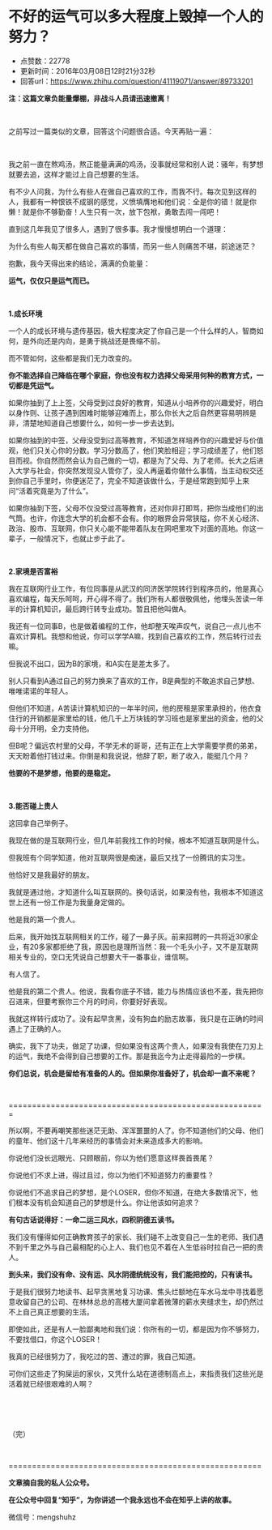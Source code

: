# 不好的运气可以多大程度上毁掉一个人的努力？
- 点赞数：22778
- 更新时间：2016年03月08日12时21分32秒
- 回答url：https://www.zhihu.com/question/41119071/answer/89733201
<body>
 <p data-pid="D7GLGXU0"><b>注：这篇文章负能量爆棚，非战斗人员请迅速撤离！</b></p>
 <br>
 <p data-pid="lZE2CW3D">之前写过一篇类似的文章，回答这个问题很合适。今天再贴一遍：</p>
 <br>
 <p data-pid="RgumFEzo">我之前一直在熬鸡汤，熬正能量满满的鸡汤，没事就经常和别人说：骚年，有梦想就要去追，这样才能过上自己想要的生活。</p>
 <p data-pid="7b8i5h4j">有不少人问我，为什么有些人在做自己喜欢的工作，而我不行。每次见到这样的人，我都有一种恨铁不成钢的感觉，义愤填膺地和他们说：全是你的错！就是你懒！就是你不够勤奋！人生只有一次，放下包袱，勇敢去闯一闯吧！</p>
 <p data-pid="gQO5YDB9">直到这几年我见了很多人，遇到了很多事。我才慢慢想明白一个道理：</p>
 <p data-pid="s5ImtpIR">为什么有些人每天都在做自己喜欢的事情，而另一些人则痛苦不堪，前途迷茫？</p>
 <p data-pid="UaC3-6iT">抱歉，我今天得出来的结论，满满的负能量：</p>
 <p data-pid="5PW8wt6P"><b>运气，仅仅只是运气而已。</b></p>
 <br>
 <p data-pid="NxmZKTYi"><b>1.成长环境</b></p>
 <p data-pid="VodlaF0f">一个人的成长环境与遗传基因，极大程度决定了你自己是一个什么样的人，智商如何，是外向还是内向，是勇于挑战还是畏缩不前。</p>
 <p data-pid="bIytnpyt">而不管如何，这些都是我们无力改变的。</p>
 <p data-pid="dmiXMl1i"><b>你不能选择自己降临在哪个家庭，你也没有权力选择父母采用何种的教育方式，一切都是凭运气。</b></p>
 <p data-pid="5b_exTgM">如果你抽到了上上签，父母受到过良好的教育，知道从小培养你的兴趣爱好，明白以身作则、让孩子遇到困难时能够迎难而上，那么你长大之后自然更容易明辨是非，清楚地知道自己想要什么，如何一步一步去达到。</p>
 <p data-pid="GWemQqj7">如果你抽到的中签，父母没受到过高等教育，不知道怎样培养你的兴趣爱好与价值观，他们只关心你的分数。学习分数高了，他们笑脸相迎；学习成绩差了，他们怒目而视。你自然而然会认为自己做的一切，都是为了父母、为了老师。长大之后进入大学与社会，你突然发现没人管你了，没人再逼着你做什么事情，当主动权交还到你自己手里时，你便迷茫了，完全不知道该做什么，于是经常跑到知乎上来问“活着究竟是为了什么”。</p>
 <p data-pid="JPhmp0EH">如果你抽到下签，父母不仅没受过高等教育，还对你非打即骂，把你当成他们的出气筒。也许，你连念大学的机会都不会有。你的眼界会异常狭隘，你不关心经济、政治、股市、互联网，你只关心能不能带着队友在网吧里攻下对面的高地。你这一辈子，一般情况下，也就止步于此了。</p>
 <br>
 <p data-pid="1p6cpab7"><b>2.家境是否富裕</b></p>
 <p data-pid="JcymLFpM">我在互联网行业工作，有位同事是从武汉的同济医学院转行到程序员的，他是真心喜欢编程，每天乐呵呵，开心得不得了。我们所有人都很敬佩他，他埋头苦读一年半的计算机知识，最后跨行转专业成功。暂且把他叫做A。</p>
 <p data-pid="ynbvmTYL">我还有一位同事B，也是做着编程的工作，他却整天唉声叹气，说自己一点儿也不喜欢计算机。我想和他说，你可以学学A嘛，找到自己喜欢的工作，然后转行过去嘛。</p>
 <p data-pid="yP4rLadA">但我说不出口，因为B的家境，和A实在是差太多了。</p>
 <p data-pid="PXcxkPif">别人只看到A通过自己的努力换来了喜欢的工作，B是典型的不敢追求自己梦想、唯唯诺诺的年轻人。</p>
 <p data-pid="9dyH8gAV">但他们不知道，A苦读计算机知识的一年半时间，他的房租是家里承担的，他衣食住行的开销都是家里给的钱，他几千上万块钱的学习班也是家里出的资金，他的父母十分开明，全力支持他。</p>
 <p data-pid="y1_Pk-7t">但B呢？偏远农村里的父母，不学无术的哥哥，还有正在上大学需要学费的弟弟，天天盼着他打钱过来。你倒是和我说说，他辞了职，断了收入，能挺几个月？</p>
 <p data-pid="udaQvwog"><b>他要的不是梦想，他要的是稳定。</b></p>
 <br>
 <p data-pid="gcxxSXXc"><b>3.能否碰上贵人</b></p>
 <p data-pid="7SJ32ydo">这回拿自己举例子。</p>
 <p data-pid="mgaFv_fW">我现在做的是互联网行业，但几年前我找工作的时候，根本不知道互联网是什么。</p>
 <p data-pid="of6RxoJd">但我班有个同学知道，他对互联网很是痴迷，最后又找了一份腾讯的实习生。</p>
 <p data-pid="J6cNXens">他恰好又是我最好的朋友。</p>
 <p data-pid="2YmBtxpZ">我就是通过他，才知道什么叫互联网的。换句话说，如果没有他，我根本不知道这世上还有一份工作是为我量身定做的。</p>
 <p data-pid="c2PhS6kz">他是我的第一个贵人。</p>
 <p data-pid="q3NPCWha">后来，我开始找互联网相关的工作，碰了一鼻子灰。前来招聘的一共将近30家企业，有20多家都拒绝了我，原因也是理所当然：我一个毛头小子，又不是互联网相关专业的，空口无凭说自己想要大干一番事业，谁信啊。</p>
 <p data-pid="kSwAvpSl">有人信了。</p>
 <p data-pid="hDr4U_jf">他是我的第二个贵人。他说，我看你底子不错，能力与热情应该也不差，我先把你召进来，但要考察你三个月的时间，你要好好表现。</p>
 <p data-pid="0cuTNmm4">我就这样转行成功了。没有起早贪黑，没有狗血的励志故事，我只是在正确的时间遇上了正确的人。</p>
 <p data-pid="XCJceFue">确实，我下了功夫，做足了功课，但如果没有这两个贵人，如果没有我使在刀刃上的运气，我绝不会得到自己想要的工作。那是我迄今为止走得最险的一步棋。</p>
 <p data-pid="Pwo4LMNy"><b>你们总说，机会是留给有准备的人的。但如果你准备好了，机会却一直不来呢？</b></p>
 <br>
 <p data-pid="UozCBRvX">=======================================================</p>
 <p data-pid="fEGP33Sg">所以啊，不要再嘲笑那些迷茫无助、浑浑噩噩的人了。你不知道他们的父母、他们的童年、他们这十几年来经历的事情会对未来造成多大的影响。</p>
 <p data-pid="UNgFudrA">你说他们没长远眼光、只顾眼前，你以为他们愿意这样畏首畏尾？</p>
 <p data-pid="q6weU4_f">你说他们不求上进，得过且过，你以为他们不知道努力的重要性？</p>
 <p data-pid="neWS4GVF">你说他们不追求自己的梦想，是个LOSER，但你不知道，在绝大多数情况下，他们根本没有机会知道自己的梦想是什么。你让他该如何追求？</p>
 <p data-pid="d9zfYkoz"><b>有句古话说得好：一命二运三风水，四积阴德五读书。</b></p>
 <p data-pid="3sVjJ0B-">我们没有懂得如何正确教育孩子的家长、我们碰不上改变自己一生的老师、我们遇不到千里之外与自己最相配的心上人、我们也见不着在人生低谷时拉自己一把的贵人。</p>
 <p data-pid="_AA-sSjS"><b>到头来，我们没有命、没有运、风水阴德统统没有，我们能把控的，只有读书。</b></p>
 <p data-pid="JD02cqe-">于是我们很努力地读书、起早贪黑地复习功课、焦头烂额地在车水马龙中寻找着愿意收留自己的公司、在林林总总的高楼大厦间拿着微薄的薪水夹缝求生，却仍然过不上自己真正想要的生活。</p>
 <p data-pid="7JCukdJO">即使如此，还是有人一脸鄙夷地和我们说：你所有的一切，都是因为你不够努力，不要找借口，你这个LOSER！</p>
 <p data-pid="tD4I0Pu6">我真的已经很努力了，我吃过的苦、遭过的罪，我自己知道。</p>
 <p data-pid="EEo_ZtQP">可你们这些走了狗屎运的家伙，又凭什么站在道德制高点上，来指责我们这些光是活着就已经很艰难的人啊？</p>
 <br>
 <br>
 <br>
 <p data-pid="oV6DCO3S">（完）</p>
 <br>
 <p data-pid="9uh4mr5L">======================================================</p>
 <p data-pid="ot35ZF2I"><b>文章摘自我的私人公众号。</b></p>
 <p data-pid="CIVaReS9"><b>在公众号中回复“知乎”，为你讲述一个我永远也不会在知乎上讲的故事。</b></p>
 <p data-pid="XlrSHi_k">微信号：mengshuhz</p>
</body>